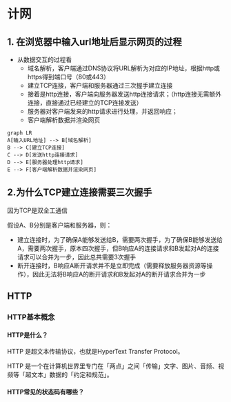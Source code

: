 # 计网

## 1. 在浏览器中输入url地址后显示网页的过程
- 从数据交互的过程看
  - 域名解析，客户端通过DNS协议将URL解析为对应的IP地址，根据http或https得到端口号（80或443）
  - 建立TCP连接，客户端和服务器通过三次握手建立连接
  - 接着是http连接，客户端向服务器发送http连接请求；（http连接无需额外连接，直接通过已经建立的TCP连接发送）
  - 服务器对客户端发来的http请求进行处理，并返回响应；
  - 客户端解析数据并渲染网页

```mermaid
graph LR
A[输入URL地址] --> B[域名解析]
B --> C[建立TCP连接]
C --> D[发送http连接请求]
D --> E[服务器处理http请求]
E --> F[客户端解析数据并渲染网页]
```

## 2.为什么TCP建立连接需要三次握手
因为TCP是双全工通信

假设A、B分别是客户端和服务器，则：
- 建立连接时，为了确保A能够发送给B，需要两次握手，为了确保B能够发送给A，需要两次握手，原本四次握手，但B响应A的连接请求和B发起对A的连接请求可以合并为一步，因此总共需要3次握手
- 断开连接时，B响应A断开请求并不是立即完成（需要释放服务器资源等操作），因此无法将B响应A的断开请求和B发起对A的断开请求合并为一步

## HTTP

### HTTP基本概念
#### HTTP是什么？
HTTP 是超文本传输协议，也就是HyperText Transfer Protocol。  

HTTP 是一个在计算机世界里专门在「两点」之间「传输」文字、图片、音频、视频等「超文本」数据的「约定和规范」。
#### HTTP常见的状态码有哪些？



